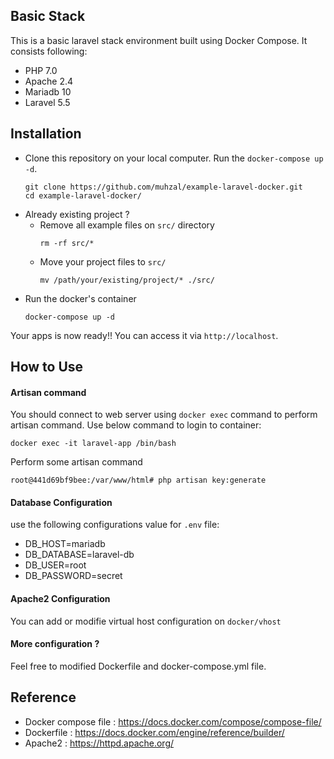 ## Basic Stack
This is a basic laravel stack environment built using Docker Compose. It consists following:
* PHP 7.0
* Apache 2.4
* Mariadb 10
* Laravel 5.5
## Installation
- Clone this repository on your local computer. Run the `docker-compose up -d`.
  ```shell
  git clone https://github.com/muhzal/example-laravel-docker.git
  cd example-laravel-docker/
  ```
- Already existing project ?
  * Remove all example files on `src/` directory
    ```shell
    rm -rf src/*
    ```
  * Move your project files to `src/`
    ```shell
    mv /path/your/existing/project/* ./src/
    ```
- Run the docker's container
  ```shell
  docker-compose up -d
  ```
Your apps is now ready!! You can access it via `http://localhost`.

## How to Use
#### Artisan command
You should connect to web server using `docker exec` command to perform artisan command. Use below command to login to container:
```shell
docker exec -it laravel-app /bin/bash
```
Perform some artisan command
```shell
root@441d69bf9bee:/var/www/html# php artisan key:generate
```
#### Database Configuration
use the following configurations value for `.env` file:
* DB_HOST=mariadb
* DB_DATABASE=laravel-db
* DB_USER=root
* DB_PASSWORD=secret
#### Apache2 Configuration
You can add or modifie virtual host configuration on `docker/vhost`
#### More configuration ?
Feel free to modified Dockerfile and docker-compose.yml file.

## Reference
* Docker compose file : https://docs.docker.com/compose/compose-file/
* Dockerfile : https://docs.docker.com/engine/reference/builder/
* Apache2 : https://httpd.apache.org/
